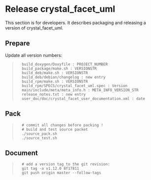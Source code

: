 
Release crystal_facet_uml
=============

This section is for developers.
It describes packaging and releasing a version of crystal_facet_uml.

Prepare
-----------

Update all version numbers:

>       build_doxygen/Doxyfile : PROJECT_NUMBER
>       build_package/make.sh : VERSIONSTR
>       build_deb/make.sh : VERSIONSTR
>       build_deb/debian/changelog : new entry
>       build_rpm/make.sh : VERSIONSTR
>       build_rpm/SPECS/crystal_facet_uml.spec : Version
>       main/include/meta/meta_info.h : META_INFO_VERSION_STR
>       release_notes.txt : new entry
>       user_doc/doc/crystal_facet_user_documentation.xml : date


Pack
-----------

>       # commit all changes before packing !
>       # build and test source packet
>       ./source_pack.sh
>       ./source_test.sh


Document
-----------

>       # add a version tag to the git revision:
>       git tag -a v1.12.0 8f17811
>       git push origin master --follow-tags



